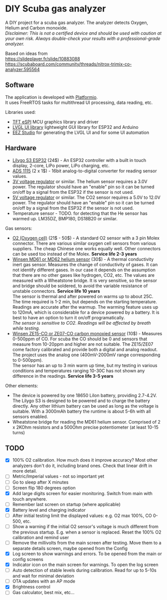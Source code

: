 # DIY Scuba gas analyzer
A DIY project for a scuba gas analyzer. The analyzer detects Oxygen, Helium and Carbon monoxide.  
_Disclaimer: This is not a certified device and should be used with caution at your own risk. Always double-check your results with a professional-grade analyzer._

Based on ideas from  
https://slideplayer.fr/slide/10883088  
https://scubaboard.com/community/threads/nitrox-trimix-co-analyzer.595564  

## Software

The application is developed with [Platformio](https://platformio.org/).  
It uses FreeRTOS tasks for multithread UI processing, data reading, etc.  

Libraries used:

- [TFT eSPI](https://github.com/Bodmer/TFT_eSPI) MCU graphics library and driver
- [LVGL UI library](https://github.com/lvgl/lvgl) lightweight GUI library for ESP32 and Arduino
- [EEZ Studio](https://github.com/eez-open/studio) for generating the LVGL UI and for some UI automation

## Hardware

- [Lilygo S3 ESP32](https://www.lilygo.cc/products/t-display-s3) (24$) - An ESP32 controller with a built in touch display, 2-core, LiPo power, LiPo charging, etc.
- [ADS 1115](https://aliexpress.com/item/1005001703504835.html) (2 x 1$) - 16bit analog-to-digital converter for reading sensor values.
- [3V voltage regulator](https://www.ti.com/product/TPS782/part-details/TPS78230DDCT) or similar. The helium sensor requires a 3.0V power. The regulator should have an "enable" pin so it can be turned on/off by a signal from the ESP32 if the sensor is not used.
- [5V voltage regulator](https://eu.mouser.com/ProductDetail/Texas-Instruments/TPS61240DRVR) or similar. The CO2 sensor requires a 5.0V to 12.0V power. The regulator should have an "enable" pin so it can be turned on/off by a signal from the ESP32 if the sensor is not used.
- Temperature sensor - TODO. for detecting that the He sensor has warmed up. LM35DZ, BMP180, DS18B20 or similar.

Gas sensors:

- [O2 (Oxygen cell)](https://www.aliexpress.com/item/1005006077026218.html) (21$ - 50$) - A standard O2 sensor with a 3 pin Molex connector. There are various similar oxygen cell sensors from various suppliers. The cheap Chinese one works equally well. Other connectors can be used too instead of the Molex. **Service life 2-3 years**
- [Winsen MD61 or MD62 helium sensor](https://www.aliexpress.com/item/33019119435.html) (30$) - A thermal conductivity inert gas sensor. Measures the change of conductivity of gases. It can not identify different gases. In our case it depends on the assumption that there are no other gases like hydrogen, CO2, etc. The values are measured with a Wheatstone bridge. It is very sensitive, so the sensor and bridge should be soldered, to avoid the variable resistance of unstable connectors. **Service life 10 years**  
The sensor is thermal and after powered on warms up to about 25C. The time required is 1-2 min, but depends on the starting temperature. Readings are accurate after the warmup. The warming feature uses up to 120mA, which is considerable for a device powered by a battery. It is best to have an option to turn it on/off programatically.  
_The sensor is sensitive to CO2. Readings will be affected by breath while testing._
- [Winsen ZE15-CO or ZE07-CO carbon monoxied sensor](https://www.aliexpress.com/item/4001321584178.html) (10$) - Measures 0-500ppm of CO. For scuba the CO should be 0 and sensors that measure from 10-20ppm and higher are not suitable. The ZE15/ZE07 come factory calibrated and provide both a digital and analog readout. The project uses the analog one (400mV-2000mV range corresponding to 0-500ppm).  
The sensor has an up to 3 min warm up time, but my testing in various conditions and temperatures ranging 10-30C has not shown any difference in the readings. **Service life 3-5 years**

Other elements:

- The device is powered by one 18650 LiIon battery, providing 2.7-4.2V. The Lilygo S3 is designed to be powered and to charge the battery directly. Any other lithium battery can be used as long as the voltage is suitable. With a 3000mAh battery the runtime is about 5-6h with all sensors enabled.
- Wheatstone bridge for reading the MD61 helium sensor. Comprised of 2 x 2KOhm resistors and a 500Ohm precise potentiometer (at least 10-15 turns)

## TODO

- [x] 100% O2 calibration. How much does it improve accuracy? Most other analyzers don't do it, including brand ones. Check that linear drift in more detail.
- [ ] Metric/Imperial values - not so important yet
- [ ] Go to sleep after X minutes
- [ ] Screen flip 180 degrees option
- [x] Add large digits screen for easier monitoring. Switch from main with touch anywhere.
- [ ] Remember last screen on startup (where applicable)
- [x] Battery level and charging indicator
- [ ] After initial testing limit the displayed values: e.g. O2 max 100%, CO 0-500, etc.
- [ ] Show a warning if the initial O2 sensor's voltage is much different from the previous startup. E.g. when a sensor is replaced. Reset the 100% O2 calibration and remind user
- [ ] Remove the millivolts from the main screen after testing. Move them to a separate details screen, maybe opened from the Config
- [x] Log screen to show warnings and errors. To be opened from the main or config screens
- [x] Indicator icon on the main screen for warnings. To open the log screen
- [ ] Auto detection of stable levels during calibration. Read for up to 5-10s and wait for minimal deviation
- [ ] OTA updates with an AP mode
- [x] Brightness control
- [ ] Gas calculator, best mix, etc...
